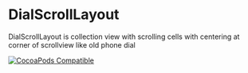 # DialScrollLayout
DialScrollLayout is collection view with scrolling cells with centering at corner of scrollview like old phone dial

[![CocoaPods Compatible](https://img.shields.io/cocoapods/v/Alamofire.svg)](https://img.shields.io/cocoapods/v/Alamofire.svg)
